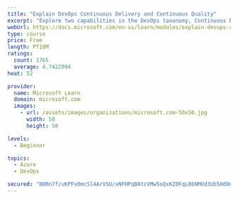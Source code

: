 ```yaml
---
title: "Explain DevOps Continuous Delivery and Continuous Quality"
excerpt: "Explore two capabilities in the DevOps taxonomy, Continuous Delivery and Continuous Quality."
webUrl: https://docs.microsoft.com/en-us/learn/modules/explain-devops-continous-delivery-quality/
type: course
price: Free
length: PT18M
ratings:
  count: 1765
  average: 4.7422094
heat: 52

provider:
  name: Microsoft Learn
  domain: microsoft.com
  images:
    - url: /assets/images/organizations/microsoft.com-50x50.jpg
      width: 50
      height: 50

levels:
  - Beginner

topics:
  - Azure
  - DevOps

secured: "N8Rn7f/uKPFx0mcSl4ArVSU/xNFHPqBAtcVMw5oQxKZ0FqL86NMUd3Ub5HdOnyKlKoCwGG7vy3UPS1eLLgphFAL6GGelP0rFbKottmM//n+3R+wLjv5cpNV4S2Skqk9P38RQ84gyFbilt9vV9ZVfSPZAEX3StwdTgo3+NtEWXkpkbA4ewcTH5fCCJUjdK8iHW5thNyncf+6wMePwiAV55TXFgR/vw6GeMpeEVtG5bkuWyAY4QXQwytaNaZDr3mPa+jowHsqoXgwQXT1hVLq27LNoZsFxg6Bv6LtYmyn/0V/PCBwPcw5GpmOVhgT2smXdInAgTT2DPG1gtB5FJ+ye3jd6OcCWBsu4DkpzEwDtCoQHWlPAUwCFr7RW9E8kkRN6gROk9kgwp0bTGQmAZ96pHNoqw7JVjGyVibfQUCLiEeA=;LEX4KD2pcn7WCBW2OerVjQ=="
---
```


